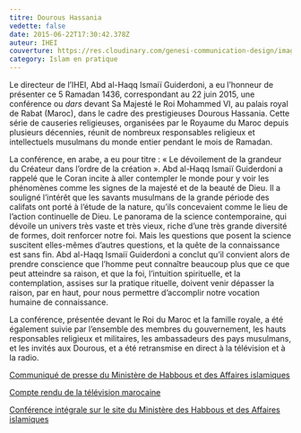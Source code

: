 ```yaml
---
titre: Dourous Hassania
vedette: false
date: 2015-06-22T17:30:42.378Z
auteur: IHEI
couverture: https://res.cloudinary.com/genesi-communication-design/image/upload/v1620754700/sm_le_roi_preside_la_deuxieme_causerie_religieuse_du_mois_sacre_de_ramadan_m2_1_qjzfd6.jpg
category: Islam en pratique
---
```

Le directeur de l’IHEI, Abd al-Haqq Ismai&iuml; Guiderdoni, a eu l’honneur de présenter ce 5 Ramadan 1436, correspondant au 22 juin 2015, une conférence ou *dars* devant Sa Majesté le Roi Mohammed VI, au palais royal de Rabat (Maroc), dans le cadre des prestigieuses Dourous Hassania. Cette série de causeries religieuses, organisées par le Royaume du Maroc depuis plusieurs décennies, réunit de nombreux responsables religieux et intellectuels musulmans du monde entier pendant le mois de Ramadan.

La conférence, en arabe, a eu pour titre&nbsp;: «&nbsp;Le dévoilement de la grandeur du Créateur dans l’ordre de la création&nbsp;». Abd al-Haqq Ismai&iuml; Guiderdoni a rappelé que le Coran incite à aller contempler le monde pour y voir les phénomènes comme les signes de la majesté et de la beauté de Dieu. Il a souligné l’intérêt que les savants musulmans de la grande période des califats ont porté à l’étude de la nature, qu’ils concevaient comme le lieu de l’action continuelle de Dieu. Le panorama de la science contemporaine, qui dévoile un univers très vaste et très vieux, riche d’une très grande diversité de formes, doit renforcer notre foi. Mais les questions que posent la science suscitent elles-mêmes d’autres questions, et la quête de la connaissance est sans fin. Abd al-Haqq Ismai&iuml; Guiderdoni a conclut qu’il convient alors de prendre conscience que l’homme peut connaître beaucoup plus que ce que peut atteindre sa raison, et que la foi, l’intuition spirituelle, et la contemplation, assises sur la pratique rituelle, doivent venir dépasser la raison, par en haut, pour nous permettre d’accomplir notre vocation humaine de connaissance.

La conférence, présentée devant le Roi du Maroc et la famille royale, a été également suivie par l’ensemble des membres du gouvernement, les hauts responsables religieux et militaires, les ambassadeurs des pays musulmans, et les invités aux Dourous, et a été retransmise en direct à la télévision et à la radio.

<a href="http://www.habous.gov.ma/fr/islam-au-maroc/2798-sm-le-roi,-amir-al-mouminine,-pr%C3%A9side-la-deuxi%C3%A8me-causerie-religieuse-du-mois-sacr%C3%A9-de-ramadan.html" target="_top">Communiqué de presse du Ministère de Habbous et des Affaires islamiques</a>

<a href="https://www.youtube.com/watch?v=J4T4bf56TUQ" target="_top">Compte rendu de la télévision marocaine</a>

<a href="http://habous.gov.ma/tv/2015/3654-2015-06-24-10-15-05.html" target="_top">Conférence intégrale sur le site du Ministère des Habbous et des Affaires islamiques</a>